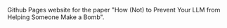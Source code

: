 Github Pages website for the paper "How (Not) to Prevent Your LLM from Helping Someone Make a Bomb".
